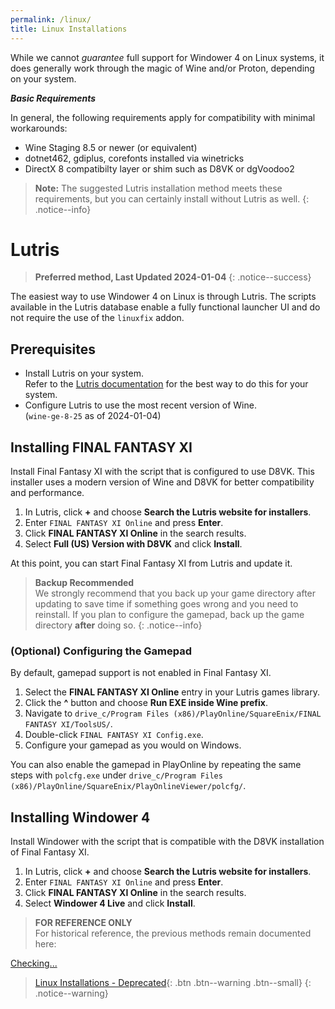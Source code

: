 ```yaml
---
permalink: /linux/
title: Linux Installations
---
```


While we cannot *guarantee* full support for Windower 4 on Linux systems, it does generally work through the magic of Wine and/or Proton, depending on your system.

***Basic Requirements***

In general, the following requirements apply for compatibility with minimal workarounds:
* Wine Staging 8.5 or newer (or equivalent)
* dotnet462, gdiplus, corefonts installed via winetricks
* DirectX 8 compatibilty layer or shim such as D8VK or dgVoodoo2

> **Note:** The suggested Lutris installation method meets these requirements, but you can certainly install without Lutris as well.
{: .notice--info}

# Lutris

> **Preferred method, Last Updated 2024-01-04**
{: .notice--success}

The easiest way to use Windower 4 on Linux is through Lutris. The scripts available in the Lutris database enable a fully functional launcher UI and do not require the use of the `linuxfix` addon.

## Prerequisites
* Install Lutris on your system.<br/>Refer to the [Lutris documentation](https://lutris.net/downloads) for the best way to do this for your system.
* Configure Lutris to use the most recent version of Wine.<br/>(`wine-ge-8-25` as of 2024-01-04)

## Installing FINAL FANTASY XI
Install Final Fantasy XI with the script that is configured to use D8VK. This installer uses a modern version of Wine and D8VK for better compatibility and performance.

1. In Lutris, click **+** and choose **Search the Lutris website for installers**.
1. Enter `FINAL FANTASY XI Online` and press **Enter**.
1. Click **FINAL FANTASY XI Online** in the search results.
1. Select **Full (US) Version with D8VK** and click **Install**.

At this point, you can start Final Fantasy XI from Lutris and update it.

> **Backup Recommended**<br/>
> We strongly recommend that you back up your game directory after updating to save time if something goes wrong and you need to reinstall. If you plan to configure the gamepad, back up the game directory **after** doing so.
{: .notice--info}

### (Optional) Configuring the Gamepad
By default, gamepad support is not enabled in Final Fantasy XI.

1. Select the **FINAL FANTASY XI Online** entry in your Lutris games library.
1. Click the **^** button and choose **Run EXE inside Wine prefix**.
1. Navigate to `drive_c/Program Files (x86)/PlayOnline/SquareEnix/FINAL FANTASY XI/ToolsUS/`.
1. Double-click `FINAL FANTASY XI Config.exe`.
1. Configure your gamepad as you would on Windows.

You can also enable the gamepad in PlayOnline by repeating the same steps with `polcfg.exe` under `drive_c/Program Files (x86)/PlayOnline/SquareEnix/PlayOnlineViewer/polcfg/`.

## Installing Windower 4
Install Windower with the script that is compatible with the D8VK installation of Final Fantasy XI.
1. In Lutris, click **+** and choose **Search the Lutris website for installers**.
1. Enter `FINAL FANTASY XI Online` and press **Enter**.
1. Click **FINAL FANTASY XI Online** in the search results.
1. Select **Windower 4 Live** and click **Install**.

> **FOR REFERENCE ONLY**<br/>
> For historical reference, the previous methods remain documented here:<br/>


<a href="https://github.com/GloriousEggroll/wine-ge-custom/releases/latest"><span id="latestrelease">Checking...</span></a>
<script type="text/javascript">
fetch('https://api.github.com/repos/GloriousEggroll/wine-ge-custom/releases/latest', {headers: {accept:'application/vnd.github+json',redirect: "follow",referrerPolicy: "no-referrer"}}).then(
  res => {
    if (res.ok) return res.json();
    throw new Error();
  }).then(
  res => {
    var match = res.name.match(/(.*) Released$/i);
    document.getElementById("latestrelease").innerHTML = match && match.at(1) || res.name;
  }
).catch(err => {
  document.getElementById("latestrelease").innerHTML = 'Unknown';
});
</script>
> [Linux Installations - Deprecated](/linux-deprecated){: .btn .btn--warning .btn--small}
{: .notice--warning}
